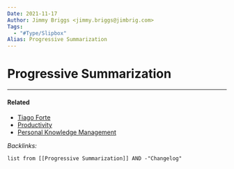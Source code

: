 ```yaml
---
Date: 2021-11-17
Author: Jimmy Briggs <jimmy.briggs@jimbrig.com>
Tags:
  - "#Type/Slipbox"
Alias: Progressive Summarization
---
```


# Progressive Summarization

---

#### Related

* [Tiago Forte](../People/Tiago%20Forte.md)
* [Productivity](../MOCs/Productivity.md)
* [Personal Knowledge Management](../MOCs/Personal%20Knowledge%20Management.md)

*Backlinks:*

````dataview
list from [[Progressive Summarization]] AND -"Changelog"
````
